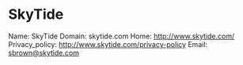
# SkyTide

Name: SkyTide
Domain: skytide.com
Home: http://www.skytide.com/
Privacy_policy: http://www.skytide.com/privacy-policy
Email: sbrown@skytide.com
